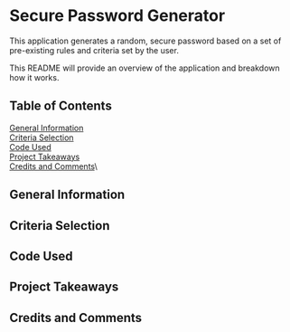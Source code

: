 # Secure Password Generator
This application generates a random, secure password based on a set of pre-existing rules and criteria set by the user.

This README will provide an overview of the application and breakdown how it works.

## Table of Contents

[General Information](#general-information)\
[Criteria Selection](#criteria-selection)\
[Code Used](#code-used)\
[Project Takeaways](#project-takeaways)\
[Credits and Comments](#credits-and-comments)\

## General Information

## Criteria Selection

## Code Used

## Project Takeaways

## Credits and Comments

